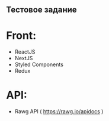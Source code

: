 ## Тестовое задание

# Front:
- ReactJS
- NextJS
- Styled Components
- Redux
# API:
- Rawg API ( https://rawg.io/apidocs ) 
